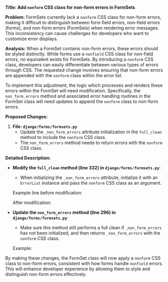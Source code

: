 **Title: Add `nonform` CSS class for non-form errors in FormSets**

**Problem:**
FormSets currently lack a `nonform` CSS class for non-form errors, making it difficult to distinguish between form field errors, non-field errors (forms), and non-form errors (FormSets) when rendering error messages. This inconsistency can cause challenges for developers who want to customize error displays.

**Analysis:**
When a FormSet contains non-form errors, these errors should be styled distinctly. While forms use a `nonfield` CSS class for non-field errors, no equivalent exists for FormSets. By introducing a `nonform` CSS class, developers can easily differentiate between various types of errors through CSS. The requested change involves ensuring that non-form errors are appended with the `nonform` class within the error list.

To implement this adjustment, the logic which processes and renders these errors within the FormSet will need modification. Specifically, the `non_form_errors` method and associated error handling routines in the FormSet class will need updates to append the `nonform` class to non-form errors.

**Proposed Changes:**

1. **File: `django/forms/formsets.py`**
    - Update the `_non_form_errors` attribute initialization in the `full_clean` method to include the `nonform` CSS class.
    - The `non_form_errors` method needs to return errors with the `nonform` CSS class.

**Detailed Description:**

- **Modify the `full_clean` method (line 332) in `django/forms/formsets.py`**:
    - When initializing the `_non_form_errors` attribute, initialize it with an `ErrorList` instance and pass the `nonform` CSS class as an argument.

    Example line before modification:
    

    After modification:
    

- **Update the `non_form_errors` method (line 296) in `django/forms/formsets.py`**:
    - Make sure this method still performs a full clean if `_non_form_errors` has not been initialized, and then returns `_non_form_errors` with the `nonform` CSS class.

    Example:
    

By making these changes, the FormSet class will now apply a `nonform` CSS class to non-form errors, consistent with how forms handle `nonfield` errors. This will enhance developer experience by allowing them to style and distinguish non-form errors effectively.